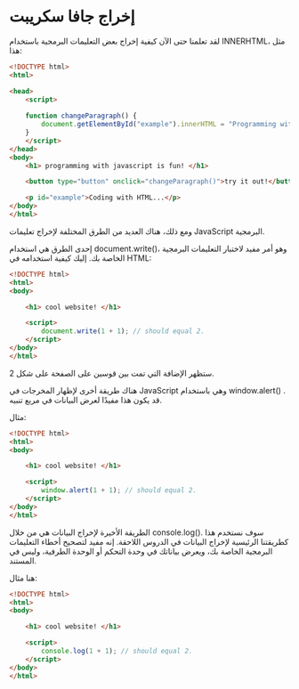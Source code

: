 # إخراج جافا سكريبت
لقد تعلمنا حتى الآن كيفية إخراج بعض التعليمات البرمجية باستخدام INNERHTML، مثل هذا:

```html
<!DOCTYPE html>
<html>

<head>
    <script> 
    
    function changeParagraph() {
        document.getElementById("example").innerHTML = "Programming with JavaScript!";
    }
    </script>
</head>
<body>
    <h1> programming with javascript is fun! </h1>

    <button type="button" onclick="changeParagraph()">try it out!</button>

    <p id="example">Coding with HTML...</p>
</body>
</html>
```

ومع ذلك، هناك العديد من الطرق المختلفة لإخراج تعليمات JavaScript البرمجية.

إحدى الطرق هي استخدام document.write()، وهو أمر مفيد لاختبار التعليمات البرمجية الخاصة بك. إليك كيفية استخدامه في HTML:

```html
<!DOCTYPE html>
<html>
<body>

    <h1> cool website! </h1>

    <script>
        document.write(1 + 1); // should equal 2.
    </script>
</body>
</html>
```

ستظهر الإضافة التي تمت بين قوسين على الصفحة على شكل 2. 

هناك طريقة أخرى لإظهار المخرجات في JavaScript وهي باستخدام window.alert() . قد يكون هذا مفيدًا لعرض البيانات في مربع تنبيه.

مثال:
```html
<!DOCTYPE html>
<html>
<body>

    <h1> cool website! </h1>

    <script>
        window.alert(1 + 1); // should equal 2.
    </script>
</body>
</html>
```
الطريقة الأخيرة لإخراج البيانات هي من خلال console.log(). سوف نستخدم هذا كطريقتنا الرئيسية لإخراج البيانات في الدروس اللاحقة. إنه مفيد لتصحيح أخطاء التعليمات البرمجية الخاصة بك، ويعرض بياناتك في وحدة التحكم أو الوحدة الطرفية، وليس في المستند. 

هنا مثال:

```html
<!DOCTYPE html>
<html>
<body>

    <h1> cool website! </h1>

    <script>
        console.log(1 + 1); // should equal 2.
    </script>
</body>
</html>
```

